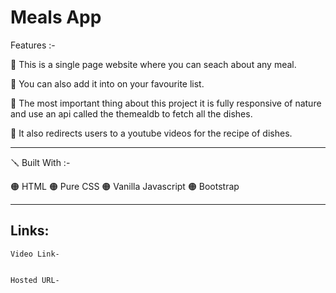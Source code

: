 # Meals App

Features :-

🔴 This is a single page website where you can seach about any meal.

🔴 You can also add it into on your favourite list.

🔴 The most important thing about this project it is fully responsive of nature and use an api called the themealdb to fetch all the dishes.

🔴 It also redirects users to a youtube videos for the recipe of dishes.


---

🪛 Built With :-

🟠 HTML
🟠 Pure CSS
🟠 Vanilla Javascript
🟠 Bootstrap

---
## Links:

    Video Link-
            

    Hosted URL- 